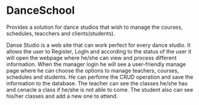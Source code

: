 # DanceSchool


Provides a solution for dance studios that wish to manage the courses, schedules, teacchers and clients(students).

Danse Studio is a web site that can work perfect for every dance studio. It allows the user to Register, LogIn and according to the status of the user it will open the webpage where he/she can view and process different information. When the manager login he will see a user-friendly manage page where he can choose the options to manage teachers, courses, schedules and students. He can perfome the CRUD operation and save the information to the database. The teacher can see the classes he/she has and cenacle a class if he/she is not able to come. The student also can see his/her classes and add a new one to attend. 
